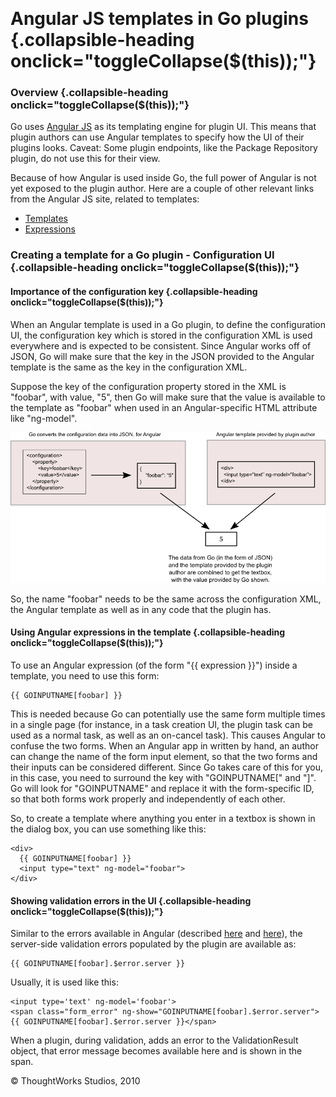 
 

Angular JS templates in Go plugins {.collapsible-heading onclick="toggleCollapse($(this));"}
==================================

### Overview {.collapsible-heading onclick="toggleCollapse($(this));"}

Go uses [Angular JS](http://docs.angularjs.org/guide/templates) as its
templating engine for plugin UI. This means that plugin authors can use
Angular templates to specify how the UI of their plugins looks. Caveat:
Some plugin endpoints, like the Package Repository plugin, do not use
this for their view.

Because of how Angular is used inside Go, the full power of Angular is
not yet exposed to the plugin author. Here are a couple of other
relevant links from the Angular JS site, related to templates:

-   [Templates](http://docs.angularjs.org/tutorial/step_08)
-   [Expressions](http://docs.angularjs.org/guide/expression)

### Creating a template for a Go plugin - Configuration UI {.collapsible-heading onclick="toggleCollapse($(this));"}

#### Importance of the configuration key {.collapsible-heading onclick="toggleCollapse($(this));"}

When an Angular template is used in a Go plugin, to define the
configuration UI, the configuration key which is stored in the
configuration XML is used everywhere and is expected to be consistent.
Since Angular works off of JSON, Go will make sure that the key in the
JSON provided to the Angular template is the same as the key in the
configuration XML.

Suppose the key of the configuration property stored in the XML is
"foobar", with value, "5", then Go will make sure that the value is
available to the template as "foobar" when used in an Angular-specific
HTML attribute like "ng-model".

![](../resources/images/cruise/plugin_angular.png)

So, the name "foobar" needs to be the same across the configuration XML,
the Angular template as well as in any code that the plugin has.

#### Using Angular expressions in the template {.collapsible-heading onclick="toggleCollapse($(this));"}

To use an Angular expression (of the form "{{ expression }}") inside a
template, you need to use this form:

``` {.code}
{{ GOINPUTNAME[foobar] }}
```

This is needed because Go can potentially use the same form multiple
times in a single page (for instance, in a task creation UI, the plugin
task can be used as a normal task, as well as an on-cancel task). This
causes Angular to confuse the two forms. When an Angular app in written
by hand, an author can change the name of the form input element, so
that the two forms and their inputs can be considered different. Since
Go takes care of this for you, in this case, you need to surround the
key with "GOINPUTNAME[" and "]". Go will look for "GOINPUTNAME" and
replace it with the form-specific ID, so that both forms work properly
and independently of each other.

So, to create a template where anything you enter in a textbox is shown
in the dialog box, you can use something like this:

``` {.code}
<div>
  {{ GOINPUTNAME[foobar] }}
  <input type="text" ng-model="foobar">
</div>
```

#### Showing validation errors in the UI {.collapsible-heading onclick="toggleCollapse($(this));"}

Similar to the errors available in Angular (described
[here](http://docs.angularjs.org/api/ng/directive/input) and
[here](http://docs.angularjs.org/guide/forms)), the server-side
validation errors populated by the plugin are available as:

``` {.code}
{{ GOINPUTNAME[foobar].$error.server }}
```

Usually, it is used like this:

``` {.code}
<input type='text' ng-model='foobar'>
<span class="form_error" ng-show="GOINPUTNAME[foobar].$error.server">{{ GOINPUTNAME[foobar].$error.server }}</span>
```

When a plugin, during validation, adds an error to the ValidationResult
object, that error message becomes available here and is shown in the
span.





© ThoughtWorks Studios, 2010

